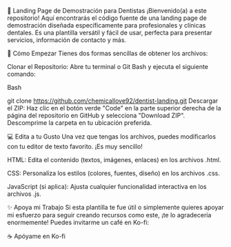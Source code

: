 🦷 Landing Page de Demostración para Dentistas
¡Bienvenido(a) a este repositorio! Aquí encontrarás el código fuente de una landing page de demostración diseñada específicamente para profesionales y clínicas dentales. Es una plantilla versátil y fácil de usar, perfecta para presentar servicios, información de contacto y más.

🚀 Cómo Empezar
Tienes dos formas sencillas de obtener los archivos:

Clonar el Repositorio:
Abre tu terminal o Git Bash y ejecuta el siguiente comando:

Bash

git clone https://github.com/chemicallove92/dentist-landing.git
Descargar el ZIP:
Haz clic en el botón verde "Code" en la parte superior derecha de la página del repositorio en GitHub y selecciona "Download ZIP". Descomprime la carpeta en tu ubicación preferida.

💻 Edita a tu Gusto
Una vez que tengas los archivos, puedes modificarlos con tu editor de texto favorito. ¡Es muy sencillo!

HTML: Edita el contenido (textos, imágenes, enlaces) en los archivos .html.

CSS: Personaliza los estilos (colores, fuentes, diseño) en los archivos .css.

JavaScript (si aplica): Ajusta cualquier funcionalidad interactiva en los archivos .js.

✨ Apoya mi Trabajo
Si esta plantilla te fue útil o simplemente quieres apoyar mi esfuerzo para seguir creando recursos como este, ¡te lo agradecería enormemente! Puedes invitarme un café en Ko-fi:

☕ Apóyame en Ko-fi
